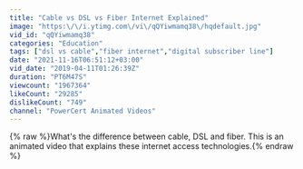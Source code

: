 ```yaml
---
title: "Cable vs DSL vs Fiber Internet Explained"
image: "https:\/\/i.ytimg.com\/vi\/qQYiwmamq38\/hqdefault.jpg"
vid_id: "qQYiwmamq38"
categories: "Education"
tags: ["dsl vs cable","fiber internet","digital subscriber line"]
date: "2021-11-16T06:51:12+03:00"
vid_date: "2019-04-11T01:26:39Z"
duration: "PT6M47S"
viewcount: "1967364"
likeCount: "29285"
dislikeCount: "749"
channel: "PowerCert Animated Videos"
---
```

{% raw %}What's the difference between cable, DSL and fiber.  This is an animated video that explains these internet access technologies.{% endraw %}
